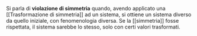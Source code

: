 Si parla di **violazione di simmetria** quando, avendo applicato una [[Trasformazione di simmetria]] ad un sistema, si ottiene un sistema diverso da quello iniziale, con fenomenologia diversa. Se la [[simmetria]] fosse rispettata, il sistema sarebbe lo stesso, solo con certi valori trasformati.